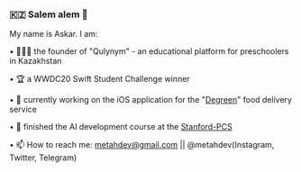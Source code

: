 ### 🇰🇿 Salem alem 👋 

My name is Askar. I am: 

• 👨🏻‍💻 the founder of "Qulynym" - an educational platform for preschoolers in Kazakhstan

• 🏆 a WWDC20 Swift Student Challenge winner

• 📱 currently working on the iOS application for the "[Degreen](https://degreen.kz)" food delivery service 

• 🤖 finished the AI development course at the [Stanford-PCS](https://spcs.stanford.edu)

• 📫 How to reach me: metahdev@gmail.com || @metahdev(Instagram, Twitter, Telegram)


<!--
**MetahCoder/MetahCoder** is a ✨ _special_ ✨ repository because its `README.md` (this file) appears on your GitHub profile.

